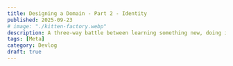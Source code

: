 ```yaml
---
title: Designing a Domain - Part 2 - Identity
published: 2025-09-23
# image: "./kitten-factory.webp"
description: A three-way battle between learning something new, doing it well, and staunchly refusing to admit it's overkill
tags: [Meta]
category: Devlog
draft: true
---
```


